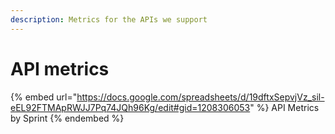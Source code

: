 ```yaml
---
description: Metrics for the APIs we support
---
```


# API metrics



{% embed url="https://docs.google.com/spreadsheets/d/19dftxSepvjVz_sil-eEL92FTMApRWJJ7Pq74JQh96Kg/edit#gid=1208306053" %}
API Metrics by Sprint
{% endembed %}
